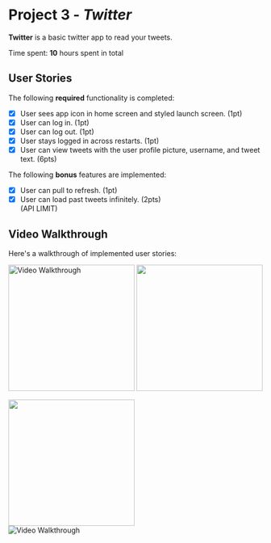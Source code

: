 # Project 3 - *Twitter*

**Twitter** is a basic twitter app to read your tweets.

Time spent: **10** hours spent in total

## User Stories

The following **required** functionality is completed:

- [x] User sees app icon in home screen and styled launch screen. (1pt)
- [x] User can log in. (1pt)
- [x] User can log out. (1pt)
- [x] User stays logged in across restarts. (1pt)
- [x] User can view tweets with the user profile picture, username, and tweet text. (6pts)

The following **bonus** features are implemented:

- [x] User can pull to refresh. (1pt)
- [x] User can load past tweets infinitely. (2pts)  
  (API LIMIT)
## Video Walkthrough

Here's a walkthrough of implemented user stories:

<img src="https://i.imgur.com/4tsYoKn.gif" width=250 title='Video Walkthrough' width='' alt='Video Walkthrough' />
<img src="https://i.imgur.com/dMwze05.gif" width=250><br>


<img src="https://i.imgur.com/SwfV06k.gif" width=250><br>
<img src='' title='Video Walkthrough' width='' alt='Video Walkthrough' />


